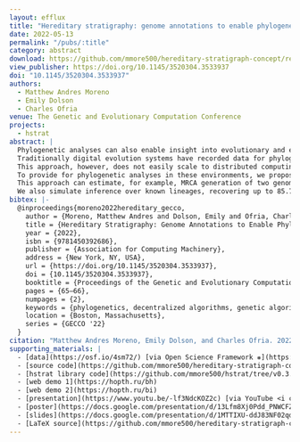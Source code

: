 ```yaml
---
layout: efflux
title: "Hereditary stratigraphy: genome annotations to enable phylogenetic inference over distributed populations"
date: 2022-05-13
permalink: "/pubs/:title"
category: abstract
download: https://github.com/mmore500/hereditary-stratigraph-concept/releases/download/v0.2.0/hereditary-stratigraph-concept.pdf
view_publisher: https://doi.org/10.1145/3520304.3533937
doi: "10.1145/3520304.3533937"
authors:
  - Matthew Andres Moreno
  - Emily Dolson
  - Charles Ofria
venue: The Genetic and Evolutionary Computation Conference
projects:
  - hstrat
abstract: |
  Phylogenetic analyses can also enable insight into evolutionary and ecological dynamics such as selection pressure and frequency dependent selection in digital evolution systems.
  Traditionally digital evolution systems have recorded data for phylogenetic analyses through perfect tracking where each birth event is recorded in a centralized data structures.
  This approach, however, does not easily scale to distributed computing environments where evolutionary individuals may migrate between a large number of disjoint processing elements.
  To provide for phylogenetic analyses in these environments, we propose an approach to infer phylogenies via heritable genetic annotations rather than directly track them. We introduce a "hereditary stratigraphy" algorithm that enables efficient, accurate phylogenetic reconstruction with tunable, explicit trade-offs between annotation memory footprint and reconstruction accuracy.
  This approach can estimate, for example, MRCA generation of two genomes within 10% relative error with 95% confidence up to a depth of a trillion generations with genome annotations smaller than a kilobyte.
  We also simulate inference over known lineages, recovering up to 85.70% of the information contained in the original tree using a 64-bit annotation.
bibtex: |-
  @inproceedings{moreno2022hereditary_gecco,
    author = {Moreno, Matthew Andres and Dolson, Emily and Ofria, Charles},
    title = {Hereditary Stratigraphy: Genome Annotations to Enable Phylogenetic Inference over Distributed Populations},
    year = {2022},
    isbn = {9781450392686},
    publisher = {Association for Computing Machinery},
    address = {New York, NY, USA},
    url = {https://doi.org/10.1145/3520304.3533937},
    doi = {10.1145/3520304.3533937},
    booktitle = {Proceedings of the Genetic and Evolutionary Computation Conference Companion},
    pages = {65–66},
    numpages = {2},
    keywords = {phylogenetics, decentralized algorithms, genetic algorithms, digital evolution, genetic programming},
    location = {Boston, Massachusetts},
    series = {GECCO '22}
  }
citation: "Matthew Andres Moreno, Emily Dolson, and Charles Ofria. 2022. Hereditary stratigraphy: genome annotations to enable phylogenetic inference over distributed populations. In Proceedings of the Genetic and Evolutionary Computation Conference Companion (GECCO '22). Association for Computing Machinery, New York, NY, USA, 65–66. https://doi.org/10.1145/3520304.3533937"
supporting_materials: |
  - [data](https://osf.io/4sm72/) [via Open Science Framework ❋](https://osf.io)
  - [source code](https://github.com/mmore500/hereditary-stratigraph-concept/tree/v0.2.0) [via GitHub <i class="icon-github-1"></i>](https://github.com/)
  - [hstrat library code](https://github.com/mmore500/hstrat/tree/v0.3.2) [via GitHub <i class="icon-github-1"></i>](https://github.com/)
  - [web demo 1](https://hopth.ru/bh)
  - [web demo 2](https://hopth.ru/bi)
  - [presentation](https://www.youtu.be/-lf3NdcKOZ2c) [via YouTube <i class="icon-video"></i>](https://youtube.com)
  - [poster](https://docs.google.com/presentation/d/13Lfm8Xj0Pdd_PNWCFZlIgjlz4cZT7Ph91-tMlX7VhL0) [via Google Slides](https://workspace.google.com/products/slides/)
  - [slides](https://docs.google.com/presentation/d/1MTTIXU-ddJ83NF02qdqycIUwZKEt-Tc4CG_0Te6bVdA) [via Google Slides](https://workspace.google.com/products/slides/)
  - [LaTeX source](https://github.com/mmore500/hereditary-stratigraph-concept/tree/v0.2.0) [via GitHub <i class="icon-github-1"></i>](https://github.com/)
---
```


